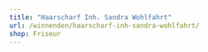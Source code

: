 ```yaml
---
title: "Haarscharf Inh. Sandra Wohlfahrt"
url: /winnenden/haarscharf-inh-sandra-wohlfahrt/
shop: Friseur
---
```

